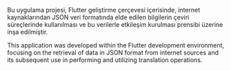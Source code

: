 Bu uygulama projesi, Flutter geliştirme çerçevesi içerisinde, internet kaynaklarından JSON veri formatında elde edilen bilgilerin çeviri süreçlerinde kullanılması ve bu verilerle etkileşim kurulması prensibi üzerine inşa edilmiştir.



This application was developed within the Flutter development environment, focusing on the retrieval of data in JSON format from internet sources and its subsequent use in performing and utilizing translation operations.

